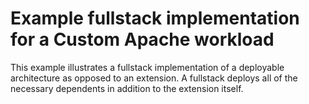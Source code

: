 # Example fullstack implementation for a Custom Apache workload 

This example illustrates a fullstack implementation of a deployable architecture as opposed to an extension.  A fullstack
deploys all of the necessary dependents in addition to the extension itself.

